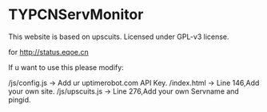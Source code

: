 TYPCNServMonitor
================

This website is based on upscuits.
Licensed under GPL-v3 license.

for http://status.eqoe.cn

If u want to use this please modify:

/js/config.js   -> Add ur uptimerobot.com API Key.
/index.html     -> Line 146,Add your own site.
/js/upscuits.js -> Line 276,Add your own Servname and pingid.


  
